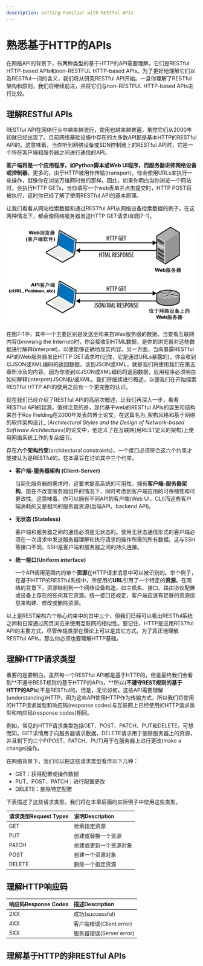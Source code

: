 ```yaml
---
description: Getting Familiar with RESTful APIs
---
```


# 熟悉基于HTTP的APIs

在网络API的背景下，有两种类型的基于HTTP的API需要理解。它们是RESTful HTTP-based APIs和non-RESTFUL HTTP-based APIs。为了更好地理解它们以及RESTful一词的含义，我们将从研究RESTful API开始。一旦你理解了RESTful架构和原则，我们将继续前进，并将它们与non-RESTFUL HTTP-based APIs进行比较。

## 理解RESTful APIs

RESTful API在网络行业中越来越流行，使用也越来越普遍，虽然它们从2000年初就已经出现了。目前网络基础设施中存在的大多数API都是基本HTTP的RESTful API的。这意味着，当你听到网络设备或SDN控制器上的RESTful API时，它是一个将在客户端和服务器之间进行通信的API。

**客户端将是一个应用程序，如Python脚本或Web UI程序，而服务器讲师网络设备或控制器**。更多的，由于HTTP被用作传输\(transport\)，你会使用URLs来执行一些操作，就像你在浏览万维网时做的那样。因此，如果你明白当你浏览一个网站时，会执行HTTP GETs，当你填写一个web表单并点击提交时，HTTP POST将被执行，这时你已经了解了使用RESTful API的基本原理。

让我们看看从网站检索数据和通过RESTful API从网络设备检索数据的例子。在这两种情况下，都会像网络服务器发送HTTP GET请求\(如图7-1\)。

![&#x56FE;7-1 &#x89C2;&#x5BDF;HTTP GET&#x54CD;&#x5E94;&#x6765;&#x7406;&#x89E3;REST](../../../.gitbook/assets/image%20%281%29.png)

在图7-1中，其中一个主要区别是发送至和来自Web服务器的数据。当查看互联网内容\(browsing the Internet\)时，你会接收到HTML数据，是你的浏览器对这些数据进行解释\(interpret\)，以便能够正确地现实内容。另一方面，当向暴露RESTful API的Web服务器发出HTTP GET请求时\(记住，它是通过URLs暴露的\)，你会收到以JSON或XML编码的返回数据。谈到JSON或XML，就是我们将使用我们在第五章所涉及的内容。因为你收到以JSON或XML编码的返回数据，应用程序必须明白如何解释\(interpret\)JSON和/或XML。我们将继续进行概述，以便我们在开始探索RESTful HTTP API的使用之前有一个更完整的认识。

现在我们已经介绍了RESTful API的高层次概述，让我们再深入一步，看看RESTful API的起源。值得注意的是，现代基于web的RESTful APIs的诞生和结构来自于Roy Fielding在2000年发表的博士论文。在这篇名为_架构风格和基于网络的软件架构设计_ \(_Architectural Styles and the Design of Network-based Software Architectures_\)的论文中，他定义了在互联网\(用REST定义的架构\)上使用网络系统工作的复杂细节。

存在**六个架构约束**\(architectural constraints\)，一个接口必须符合这六个约束才能被认为是RESTful的。在本章旨在讨论其中三个约束。

* **客户端-服务器架构 \(Client-Server\)**

  当简化服务器的需求时，这要求提高系统的可用性。拥有**客户端-服务器架构**，能在不改变服务器组件的情况下，同时考虑到客户端应用的可移植性和可更改性。这意味着，你可以拥有不同API的客户端\(Web UI，CLI\)而这些客户端消耗的又是相同的服务器资源\(后端API，backend API\)。

* **无状态 \(Stateless\)**

  客户端和服务器之间的通信必须是无状态的。使用无状态通信形式的客户端必须在一次请求中发送服务器理解和执行请求的操作所需的所有数据。这与SSH等接口不同，SSH是客户端和服务器之间的持久连接。

* **统一接口\(Uniform interface\)**

  一个API调用范围内的单个**资源**在HTTP请求消息中可以被识别的。举个例子，在基于HTTP的RESTful系统中，所使用的**URL**引用了一个特定的**资源**。在网络的背景下，资源映射到一个网络设备构造，如主机名、接口、路由协议配置或设备上存在的任何其它资源。统一接口还规定，客户端应该有足够的资源信息来构建、修改或删除资源。

以上是REST架构六个核心约束中的其中三个，但我们已经可以看出RESTful系统之间和日常通过网页浏览来使用互联网的相似性。要记住，HTTP是应用RESTful API的主要方式，尽管传输类型在理论上可以是其它方式。为了真正地理解RESTful APIs，那么你必须也要理解HTTP基础。

## 理解HTTP请求类型

重要的是要明白，虽然每一个RESTful API都是基于HTTP的，但是最终我们会看到\*\*不遵守REST规则的基于HTTP的APIs，\*\*所以\(**不遵守REST规则的基于HTTP的APIs**\)不是RESTful的。但是，无论如何，这些API需要理解\(understanding\)HTTP。因为这些API使用HTTP作为传输方式，所以我们将使用的HTTP请求类型和响应码\(response codes\)与互联网上已经使用的HTTP请求类型和响应码\(response codes\)相同。

例如，常见的HTTP请求类型包括GET、POST、PATCH、PUT和DELETE。可想而知，GET求情用于向服务器请求数据，DELETE请求用于删除服务器上的资源，并且剩下的三个P\(POST、PATCH、PUT\)用于在服务器上进行更改\(make a change\)操作。

在网络背景下，我们可以把这些请求类型看作以下几种：

* GET：获得配置或操作数据
* PUT、POST、PATCH：进行配置更改
* DELETE：删除特定配置

下表描述了这些请求类型。我们将在本章后面的实际例子中使用这些类型。

| 请求类型Request Types | 说明Description |
| :--- | :--- |
| GET | 检索指定资源 |
| PUT | 创建或替换一个资源 |
| PATCH | 创建或更新一个资源对象 |
| POST | 创建一个资源对象 |
| DELETE | 删除一个指定资源 |



## 理解HTTP响应码



| 响应码Response Codes | 描述Description |
| :--- | :--- |
| 2XX | 成功\(successful\) |
| 4XX | 客户端错误\(Client error\) |
| 5XX | 服务器错误\(Server error\) |



## 理解基于HTTP的非RESTful APIs















